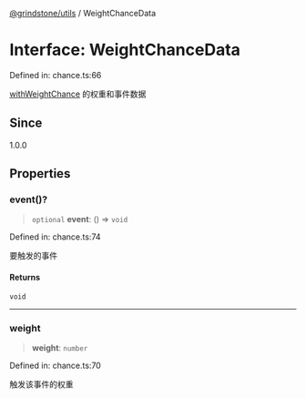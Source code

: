 [@grindstone/utils](../globals.md) / WeightChanceData

# Interface: WeightChanceData

Defined in: chance.ts:66

[withWeightChance](../functions/withWeightChance.md) 的权重和事件数据

## Since

1.0.0

## Properties

### event()?

> `optional` **event**: () => `void`

Defined in: chance.ts:74

要触发的事件

#### Returns

`void`

***

### weight

> **weight**: `number`

Defined in: chance.ts:70

触发该事件的权重
